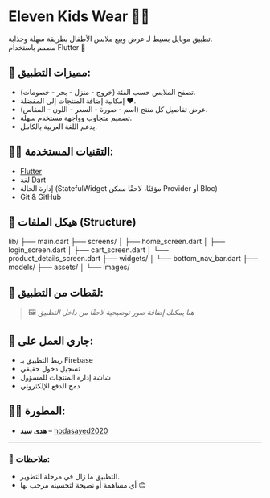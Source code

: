 # Eleven Kids Wear 👕💜

تطبيق موبايل بسيط لـ عرض وبيع ملابس الأطفال بطريقة سهلة وجذابة.  
مصمم باستخدام Flutter 💙

## 📱 مميزات التطبيق:

- تصفح الملابس حسب الفئة (خروج - منزل - بحر - خصومات).
- إمكانية إضافة المنتجات إلى المفضلة ❤️.
- عرض تفاصيل كل منتج (اسم - صورة - السعر - اللون - المقاس).
- تصميم متجاوب وواجهة مستخدم سهلة.
- يدعم اللغة العربية بالكامل.

## 🧑‍💻 التقنيات المستخدمة:

- [Flutter](https://flutter.dev/)
- لغة Dart
- إدارة الحالة (StatefulWidget مؤقتًا، لاحقًا ممكن Provider أو Bloc)
- Git & GitHub

## 📂 هيكل الملفات (Structure)
lib/
├── main.dart
├── screens/
│ ├── home_screen.dart
│ ├── login_screen.dart
│ ├── cart_screen.dart
│ └── product_details_screen.dart
├── widgets/
│ └── bottom_nav_bar.dart
├── models/
├── assets/
│ └── images/


## 📸 لقطات من التطبيق:

> 🖼️ *هنا يمكنك إضافة صور توضيحية لاحقًا من داخل التطبيق*

## 🚀 جاري العمل على:

- ربط التطبيق بـ Firebase
- تسجيل دخول حقيقي
- شاشة إدارة المنتجات للمسؤول
- دمج الدفع الإلكتروني

## 👩‍💻 المطورة:

- **هدى سيد** – [hodasayed2020](https://github.com/hodasayed2020)

---

### 📝 ملاحظات:

- التطبيق ما زال في مرحلة التطوير.
- أي مساهمة أو نصيحة لتحسينه مرحب بها 😊


